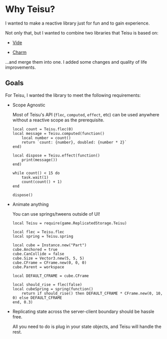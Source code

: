 # Why Teisu?

I wanted to make a reactive library just for fun and to gain experience. 

Not only that, but I wanted to combine two libraries that Teisu is based on:

- [Vide](https://centau.github.io/vide/)

- [Charm](https://github.com/littensy/charm)

...and merge them into one. I added some changes and quality of life improvements.

## Goals

For Teisu, I wanted the library to meet the following requirements:

- Scope Agnostic

    Most of Teisu's API (`flec`, `computed`, `effect`, etc) can be used anywhere without a reactive scope as the prerequisite. 

    ```luau
    local count = Teisu.flec(0)
    local message = Teisu.computed(function()
        local number = count() 
        return `count: {number}, doubled: {number * 2}`
    end)

    local dispose = Teisu.effect(function()
        print(message())
    end)

    while count() < 15 do
        task.wait(1)
        count(count() + 1)
    end

    dispose()
    ```

- Animate anything

    You can use springs/tweens outside of UI!

    ```luau
    local Teisu = require(game.ReplicatedStorage.Teisu)

    local flec = Teisu.flec
    local spring = Teisu.spring

    local cube = Instance.new("Part")
    cube.Anchored = true
    cube.CanCollide = false
    cube.Size = Vector3.new(5, 5, 5)
    cube.CFrame = CFrame.new(0, 0, 0)
    cube.Parent = workspace

    local DEFAULT_CFRAME = cube.CFrame

    local should_rise = flec(false)
    local cubeSpring = spring(function()
        return if should_rise() then DEFAULT_CFRAME * CFrame.new(0, 10, 0) else DEFAULT_CFRAME
    end, 0.3)
    ```

- Replicating state across the server-client boundary should be hassle free.

    All you need to do is plug in your state objects, and Teisu will handle the rest.